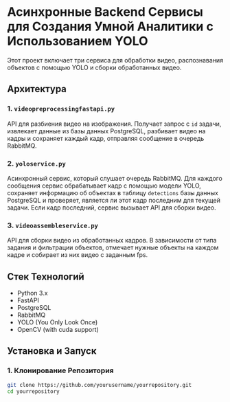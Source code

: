 # Асинхронные Backend Сервисы для Создания Умной Аналитики с Использованием YOLO

Этот проект включает три сервиса для обработки видео, распознавания объектов с помощью YOLO и сборки обработанных видео.

## Архитектура

### 1. `videopreprocessingfastapi.py`
API для разбиения видео на изображения. Получает запрос с `id` задачи, извлекает данные из базы данных PostgreSQL, разбивает видео на кадры и сохраняет каждый кадр, отправляя сообщение в очередь RabbitMQ.

### 2. `yoloservice.py`
Асинхронный сервис, который слушает очередь RabbitMQ. Для каждого сообщения сервис обрабатывает кадр с помощью модели YOLO, сохраняет информацию об объектах в таблицу `detections` базы данных PostgreSQL и проверяет, является ли этот кадр последним для текущей задачи. Если кадр последний, сервис вызывает API для сборки видео.

### 3. `videoassembleservice.py`
API для сборки видео из обработанных кадров. В зависимости от типа задания и фильтрации объектов, отмечает нужные объекты на каждом кадре и собирает из них видео с заданным fps.

## Стек Технологий

- Python 3.x
- FastAPI
- PostgreSQL
- RabbitMQ
- YOLO (You Only Look Once)
- OpenCV (with cuda support)

## Установка и Запуск

### 1. Клонирование Репозитория

```bash
git clone https://github.com/yourusername/yourrepository.git
cd yourrepository
